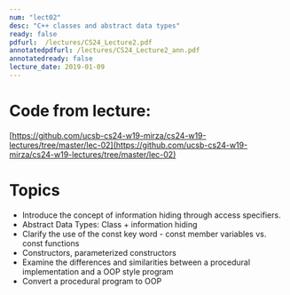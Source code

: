 ```yaml
---
num: "lect02"
desc: "C++ classes and abstract data types"
ready: false
pdfurl:  /lectures/CS24_Lecture2.pdf
annotatedpdfurl: /lectures/CS24_Lecture2_ann.pdf
annotatedready: false
lecture_date: 2019-01-09
---
```



# Code from lecture:

[https://github.com/ucsb-cs24-w19-mirza/cs24-w19-lectures/tree/master/lec-02](https://github.com/ucsb-cs24-w19-mirza/cs24-w19-lectures/tree/master/lec-02)

# Topics

* Introduce the concept of information hiding through access specifiers.
* Abstract Data Types: Class + information hiding
* Clarify the use of the const key word - const member variables vs. const functions
* Constructors, parameterized constructors
* Examine the differences and similarities between a procedural implementation and a OOP style program  
* Convert a procedural program to OOP








